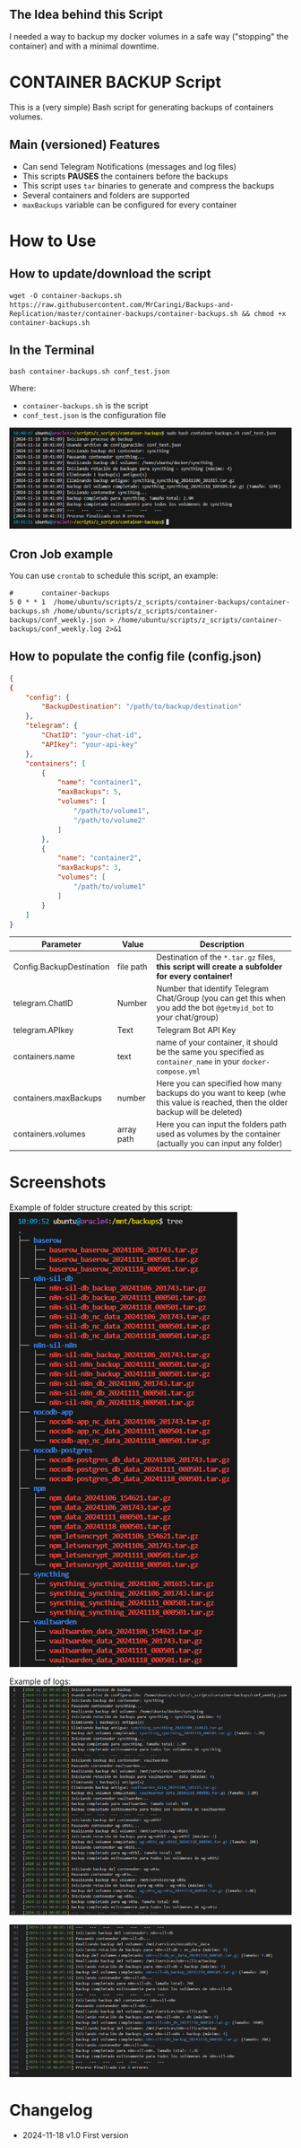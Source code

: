 ##   The Idea behind this Script
I needed a way to backup my docker volumes in a safe way ("stopping" the container) and with a minimal downtime.
# CONTAINER BACKUP Script
This is a (very simple) Bash script for generating backups of containers volumes.
##  Main (versioned) Features
- Can send Telegram Notifications (messages and log files)
- This scripts **PAUSES** the containers before the backups
- This script uses `tar` binaries to generate and compress the backups
- Several containers and folders are supported
- `maxBackups` variable can be configured for every container


# How to Use
## How to update/download the script
```shell
wget -O container-backups.sh https://raw.githubusercontent.com/MrCaringi/Backups-and-Replication/master/container-backups/container-backups.sh && chmod +x container-backups.sh
```

##  In the Terminal
```shell
bash container-backups.sh conf_test.json
```
Where:
- `container-backups.sh` is the script
- `conf_test.json` is the configuration file

![Terminal Output](https://github.com/MrCaringi/assets/blob/main/images/scripts/container-backups/terminal.png)

## Cron Job example
You can use `crontab` to schedule this script, an example:
```shell
#       container-backups
5 0 * * 1  /home/ubuntu/scripts/z_scripts/container-backups/container-backups.sh /home/ubuntu/scripts/z_scripts/container-backups/conf_weekly.json > /home/ubuntu/scripts/z_scripts/container-backups/conf_weekly.log 2>&1
```

##  How to populate the config file (config.json)
```JSON
{
{
    "config": {
        "BackupDestination": "/path/to/backup/destination"
    },
    "telegram": {
        "ChatID": "your-chat-id",
        "APIkey": "your-api-key"
    },
    "containers": [
        {
            "name": "container1",
            "maxBackups": 5,
            "volumes": [
                "/path/to/volume1",
                "/path/to/volume2"
            ]
        },
        {
            "name": "container2",
            "maxBackups": 3,
            "volumes": [
                "/path/to/volume1"
            ]
        }
    ]
}
```
| Parameter | Value | Description |
|---------------------- | -----------| ---------------------------------|
| Config.BackupDestination | file path | Destination of the `*.tar.gz` files, **this script will create a subfolder for every container!** |
| telegram.ChatID | Number | Number that identify Telegram Chat/Group (you can get this when you add the bot `@getmyid_bot` to your chat/group) |
| telegram.APIkey | Text | Telegram Bot API Key |
| containers.name | text | name of your container, it should be the same you specified as `container_name` in your `docker-compose.yml`  |
| containers.maxBackups | number | Here you can specified how many backups do you want to keep (whe this value is reached, then the older backup will be deleted) |
| containers.volumes | array path | Here you can input the folders path used as volumes by the container (actually you can input any folder) |

# Screenshots
Example of folder structure created by this script:
![folder structure](https://github.com/MrCaringi/assets/blob/main/images/scripts/container-backups/terminal-folder-structure.jpg)

Example of logs:
![Logs](https://github.com/MrCaringi/assets/blob/main/images/scripts/container-backups/logs-01.png)

![Logs](https://github.com/MrCaringi/assets/blob/main/images/scripts/container-backups/logs-02.png)

# Changelog
- 2024-11-18  v1.0   First version

